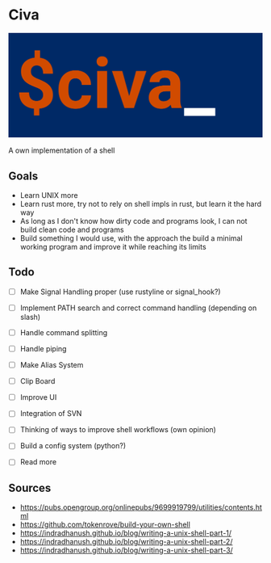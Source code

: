 # Civa

<p align="center">
  <img src="./civa_logo.png"/>
</p>

A own implementation of a shell

## Goals

* Learn UNIX more
* Learn rust more, try not to rely on shell impls in rust, but learn it the hard way
* As long as I don't know how dirty code and programs look, I can not build clean code and programs
* Build something I would use, with the approach the build a minimal working program
  and improve it while reaching its limits


## Todo

- [ ] Make Signal Handling proper (use rustyline or signal_hook?)
- [ ] Implement PATH search and correct command handling (depending on slash)
- [ ] Handle command splitting
- [ ] Handle piping
- [ ] Make Alias System
- [ ] Clip Board
- [ ] Improve UI
- [ ] Integration of SVN
- [ ] Thinking of ways to improve shell workflows (own opinion)
- [ ] Build a config system (python?)
- [ ] Read more


## Sources

* https://pubs.opengroup.org/onlinepubs/9699919799/utilities/contents.html
* https://github.com/tokenrove/build-your-own-shell
* https://indradhanush.github.io/blog/writing-a-unix-shell-part-1/
* https://indradhanush.github.io/blog/writing-a-unix-shell-part-2/
* https://indradhanush.github.io/blog/writing-a-unix-shell-part-3/
